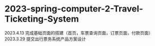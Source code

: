 # 2023-spring-computer-2-Travel-Ticketing-System

2023.4.13 完成基础页面的搭建（首页，车票查询页面，订票页面，付款页面）
2023.3.29 提交出行票务系统产品方案设计
